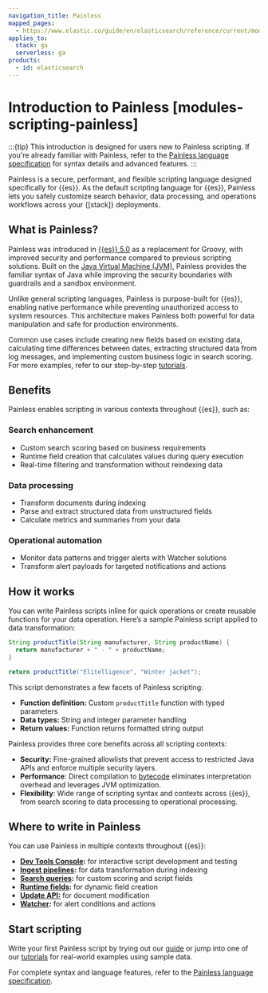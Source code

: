 ```yaml
---
navigation_title: Painless
mapped_pages:
  - https://www.elastic.co/guide/en/elasticsearch/reference/current/modules-scripting-painless.html
applies_to:
  stack: ga
  serverless: ga
products:
  - id: elasticsearch
---
```


# Introduction to Painless [modules-scripting-painless]

:::{tip}
This introduction is designed for users new to Painless scripting. If you're already familiar with Painless, refer to the [Painless language specification](elasticsearch://reference/scripting-languages/painless/painless-language-specification.md) for syntax details and advanced features.
:::

Painless is a secure, performant, and flexible scripting language designed specifically for {{es}}. As the default scripting language for {{es}}, Painless lets you safely customize search behavior, data processing, and operations workflows across your {[stack]} deployments.

## What is Painless?

Painless was introduced in [{{es}} 5.0](https://www.elastic.co/blog/painless-a-new-scripting-language) as a replacement for Groovy, with improved security and performance compared to previous scripting solutions. Built on the [Java Virtual Machine (JVM)](https://docs.oracle.com/en/java/javase/24/vm/java-virtual-machine-technology-overview.html), Painless provides the familiar syntax of Java while improving the security boundaries with guardrails and a sandbox environment.

Unlike general scripting languages, Painless is purpose-built for {{es}}, enabling native performance while preventing unauthorized access to system resources. This architecture makes Painless both powerful for data manipulation and safe for production environments.

Common use cases include creating new fields based on existing data, calculating time differences between dates, extracting structured data from log messages, and implementing custom business logic in search scoring. For more examples, refer to our step-by-step [tutorials](/explore-analyze/scripting/common-script-uses.md). 

## Benefits

Painless enables scripting in various contexts throughout {{es}}, such as:

### Search enhancement

* Custom search scoring based on business requirements  
* Runtime field creation that calculates values during query execution  
* Real-time filtering and transformation without reindexing data

### Data processing

* Transform documents during indexing  
* Parse and extract structured data from unstructured fields  
* Calculate metrics and summaries from your data

### Operational automation

* Monitor data patterns and trigger alerts with Watcher solutions  
* Transform alert payloads for targeted notifications and actions

## How it works

You can write Painless scripts inline for quick operations or create reusable functions for your data operation. Here’s a sample Painless script applied to data transformation:

```java
String productTitle(String manufacturer, String productName) {
  return manufacturer + " - " + productName;
}

return productTitle("Elitelligence", "Winter jacket");
```

This script demonstrates a few facets of Painless scripting:

* **Function definition:** Custom `productTitle` function with typed parameters  
* **Data types:** String and integer parameter handling  
* **Return values:** Function returns formatted string output

Painless provides three core benefits across all scripting contexts:

* **Security:** Fine-grained allowlists that prevent access to restricted Java APIs and enforce multiple security layers.  
* **Performance**: Direct compilation to [bytecode](https://docs.oracle.com/javase/specs/jvms/se7/html/jvms-6.html) eliminates interpretation overhead and leverages JVM optimization.  
* **Flexibility**: Wide range of scripting syntax and contexts across {{es}}, from search scoring to data processing to operational processing.

## Where to write in Painless

You can use Painless in multiple contexts throughout {{es}}:

* [**Dev Tools Console**](/explore-analyze/query-filter/tools/console.md)**:** for interactive script development and testing  
* [**Ingest pipelines**](/manage-data/ingest/transform-enrich/ingest-pipelines.md)**:** for data transformation during indexing  
* [**Search queries**](/solutions/search.md)**:** for custom scoring and script fields  
* [**Runtime fields**](/manage-data/data-store/mapping/runtime-fields.md)**:** for dynamic field creation  
* [**Update API:**](https://www.elastic.co/docs/api/doc/elasticsearch/operation/operation-update) for document modification  
* [**Watcher**](/explore-analyze/alerts-cases/watcher.md)**:** for alert conditions and actions

## Start scripting

Write your first Painless script by trying out our [guide](/explore-analyze/scripting/modules-scripting-using.md) or jump into one of our [tutorials](/explore-analyze/scripting/common-script-uses.md) for real-world examples using sample data.

For complete syntax and language features, refer to the [Painless language specification](elasticsearch://reference/scripting-languages/painless/painless-language-specification.md).
